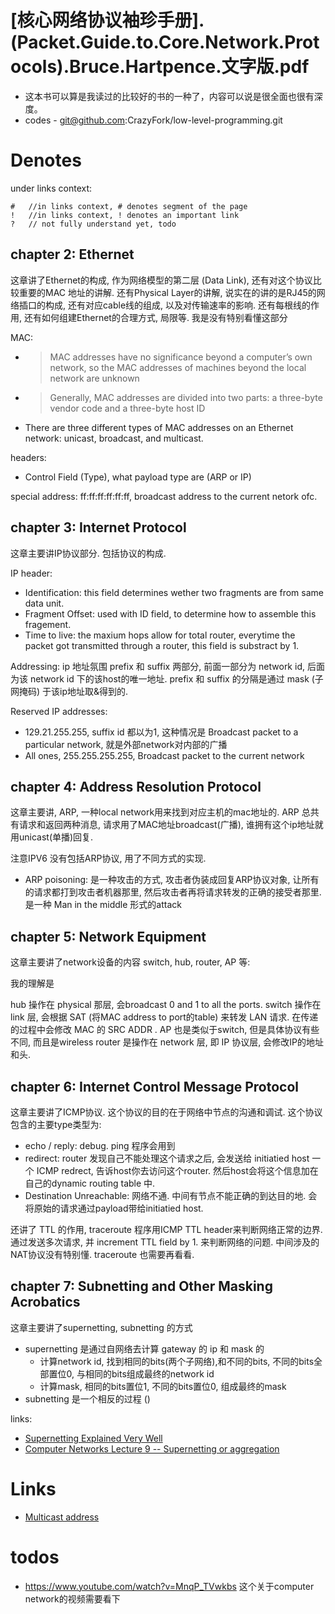 # [核心网络协议袖珍手册].(Packet.Guide.to.Core.Network.Protocols).Bruce.Hartpence.文字版.pdf

* 这本书可以算是我读过的比较好的书的一种了，内容可以说是很全面也很有深度。
* codes - git@github.com:CrazyFork/low-level-programming.git

# Denotes


under links context:

    #   //in links context, # denotes segment of the page
    !   //in links context, ! denotes an important link
    ?   // not fully understand yet, todo

## chapter 2: Ethernet

这章讲了Ethernet的构成, 作为网络模型的第二层 (Data Link), 还有对这个协议比较重要的MAC 地址的讲解. 还有Physical Layer的讲解, 说实在的讲的是RJ45的网络插口的构成, 还有对应cable线的组成, 以及对传输速率的影响. 还有每根线的作用, 还有如何组建Ethernet的合理方式, 局限等. 我是没有特别看懂这部分


MAC:
* > MAC addresses have no significance beyond a computer’s own network, so the MAC addresses of machines beyond the local network are unknown
* > Generally, MAC addresses are divided into two parts: a three-byte vendor code and a three-byte host ID
* There are three different types of MAC addresses on an Ethernet network: unicast, broadcast, and multicast.


headers:
* Control Field (Type), what payload type are (ARP or IP)

special address:
ff:ff:ff:ff:ff:ff, broadcast address to the current netork ofc.

## chapter 3: Internet Protocol
这章主要讲IP协议部分. 包括协议的构成.

IP header:
* Identification: this field determines wether two fragments are from same data unit.
* Fragment Offset: used with ID field, to determine how to assemble this fragement.
* Time to live: the maxium hops allow for total router, everytime the packet got transmitted through a router, this field is substract by 1.



Addressing:
ip 地址氛围 prefix 和 suffix 两部分, 前面一部分为 network id, 后面为该 network id 下的该host的唯一地址. prefix 和 suffix 的分隔是通过 mask (子网掩码) 于该ip地址取&得到的.


Reserved IP addresses:
* 129.21.255.255, suffix id 都以为1, 这种情况是 Broadcast packet to a particular network, 就是外部network对内部的广播
* All ones, 255.255.255.255, Broadcast packet to the current network




## chapter 4: Address Resolution Protocol
这章主要讲, ARP, 一种local network用来找到对应主机的mac地址的. ARP 总共有请求和返回两种消息, 请求用了MAC地址broadcast(广播), 谁拥有这个ip地址就用unicast(单播)回复.

注意IPV6 没有包括ARP协议, 用了不同方式的实现.

* ARP poisoning: 是一种攻击的方式, 攻击者伪装成回复ARP协议对象, 让所有的请求都打到攻击者机器那里, 然后攻击者再将请求转发的正确的接受者那里. 是一种 Man in the middle 形式的attack



## chapter 5: Network Equipment

这章主要讲了network设备的内容 switch, hub, router, AP 等:

我的理解是

hub 操作在 physical 那层, 会broadcast 0 and 1 to all the ports.
switch 操作在 link 层, 会根据 SAT (将MAC address to port的table) 来转发 LAN 请求. 在传递的过程中会修改 MAC 的 SRC ADDR .
AP 也是类似于switch, 但是具体协议有些不同, 而且是wireless
router 是操作在 network 层, 即 IP 协议层, 会修改IP的地址和头.



## chapter 6: Internet Control Message Protocol

这章主要讲了ICMP协议. 这个协议的目的在于网络中节点的沟通和调试. 这个协议包含的主要type类型为:
* echo / reply: debug. ping 程序会用到
* redirect: router 发现自己不能处理这个请求之后, 会发送给 initiatied host 一个 ICMP redrect, 告诉host你去访问这个router. 然后host会将这个信息加在自己的dynamic routing table 中.
* Destination Unreachable: 网络不通. 中间有节点不能正确的到达目的地. 会将原始的请求通过payload带给initiatied host.


还讲了 TTL 的作用, traceroute 程序用ICMP TTL header来判断网络正常的边界. 通过发送多次请求, 并 increment TTL field by 1. 来判断网络的问题.
中间涉及的NAT协议没有特别懂. traceroute 也需要再看看.

## chapter 7: Subnetting and Other Masking Acrobatics

这章主要讲了supernetting, subnetting 的方式

* supernetting 是通过自网络去计算 gateway 的 ip 和 mask 的
    * 计算network id, 找到相同的bits(两个子网络),和不同的bits, 不同的bits全部置位0, 与相同的bits组成最终的network id
    * 计算mask, 相同的bits置位1, 不同的bits置位0, 组成最终的mask
* subnetting 是一个相反的过程 ()


links:
* [Supernetting Explained Very Well](https://www.youtube.com/watch?v=N938u4_Jfc4)
* [Computer Networks Lecture 9 -- Supernetting or aggregation](https://www.youtube.com/watch?v=MnqP_TVwkbs)


# Links

* [Multicast address](https://en.wikipedia.org/wiki/Multicast_address)

# todos
* https://www.youtube.com/watch?v=MnqP_TVwkbs 这个关于computer network的视频需要看下